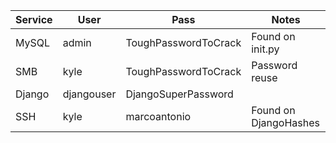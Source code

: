 |Service|User|Pass|Notes|
|--|--|--|--|
|MySQL|admin|ToughPasswordToCrack|Found on init.py|
|SMB|kyle|ToughPasswordToCrack|Password reuse|
|Django|djangouser|DjangoSuperPassword||
|SSH|kyle|marcoantonio|Found on DjangoHashes|